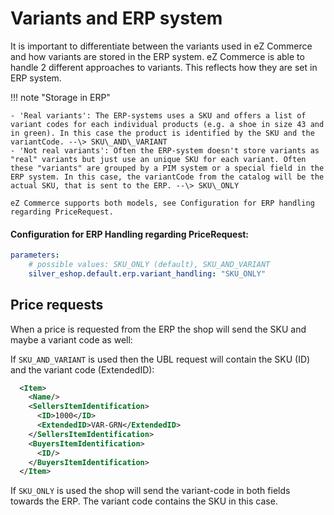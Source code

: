 # Variants and ERP system

It is important to differentiate between the variants used in eZ Commerce and how variants are stored in the ERP system.  eZ Commerce is able to handle 2 different approaches to variants. This reflects how they are set in ERP system. 

!!! note "Storage in ERP"

    - 'Real variants': The ERP-systems uses a SKU and offers a list of variant codes for each individual products (e.g. a shoe in size 43 and in green). In this case the product is identified by the SKU and the variantCode. --\> SKU\_AND\_VARIANT
    - 'Not real variants': Often the ERP-system doesn't store variants as "real" variants but just use an unique SKU for each variant. Often these "variants" are grouped by a PIM system or a special field in the ERP system. In this case, the variantCode from the catalog will be the actual SKU, that is sent to the ERP. --\> SKU\_ONLY

    eZ Commerce supports both models, see Configuration for ERP handling regarding PriceRequest.

#### Configuration for ERP Handling regarding PriceRequest:

``` yaml
parameters: 
    # possible values: SKU_ONLY (default), SKU_AND_VARIANT
    silver_eshop.default.erp.variant_handling: "SKU_ONLY"
```

## Price requests

When a price is requested from the ERP the shop will send the SKU and maybe a variant code as well:

If `SKU_AND_VARIANT` is used then the UBL request will contain the SKU (ID) and the variant code (ExtendedID):

``` xml
  <Item>
    <Name/>
    <SellersItemIdentification>
      <ID>1000</ID>
      <ExtendedID>VAR-GRN</ExtendedID>
    </SellersItemIdentification>
    <BuyersItemIdentification>
      <ID/>
    </BuyersItemIdentification>
  </Item>
```

If `SKU_ONLY` is used the shop will send the variant-code in both fields towards the ERP. The variant code contains the SKU in this case. 
